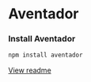 # Aventador

### Install Aventador
```bash
npm install aventador
```

[View readme](https://github.com/julienetie/aventador)
